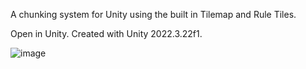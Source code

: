 A chunking system for Unity using the built in Tilemap and Rule Tiles.

Open in Unity. Created with Unity 2022.3.22f1.

![image](https://github.com/user-attachments/assets/45f718d3-df8e-44e6-add6-a8400b8a5688)
